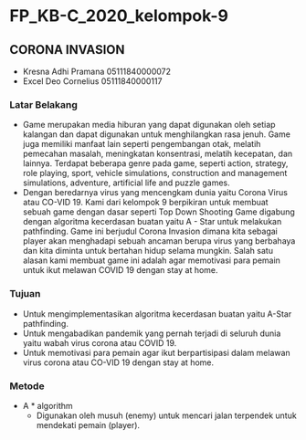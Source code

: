 # FP_KB-C_2020_kelompok-9

## CORONA INVASION
- Kresna Adhi Pramana 05111840000072
- Excel Deo Cornelius 05111840000117

### Latar Belakang
* Game merupakan media hiburan yang dapat digunakan oleh setiap kalangan dan dapat digunakan untuk menghilangkan rasa jenuh. Game juga 
memiliki manfaat lain seperti pengembangan otak, melatih pemecahan masalah, meningkatan konsentrasi, melatih kecepatan, dan lainnya. 
Terdapat beberapa genre pada game, seperti action, strategy, role playing, sport, vehicle simulations, construction and management 
simulations, adventure, artificial life and puzzle games.
* Dengan beredarnya virus yang mencengkam dunia yaitu Corona Virus atau CO-VID 19. Kami dari kelompok 9 berpikiran untuk membuat sebuah game 
dengan dasar seperti Top Down Shooting Game digabung dengan algoritma kecerdasan buatan yaitu A - Star untuk melakukan pathfinding. Game 
ini berjudul Corona Invasion dimana kita sebagai player akan menghadapi sebuah ancaman berupa virus yang berbahaya dan kita diminta untuk 
bertahan hidup selama mungkin. Salah satu alasan kami membuat game ini adalah agar memotivasi para pemain untuk ikut melawan COVID 19 
dengan stay at home.

### Tujuan
- Untuk mengimplementasikan algoritma kecerdasan buatan yaitu A-Star pathfinding.
- Untuk mengabadikan pandemik yang pernah terjadi di seluruh dunia yaitu wabah virus corona atau COVID 19.
- Untuk memotivasi para pemain agar ikut berpartisipasi dalam melawan virus corona atau CO-VID 19 dengan stay at home.

### Metode
- A * algorithm
    - Digunakan oleh musuh (enemy) untuk mencari jalan terpendek untuk mendekati pemain (player).
